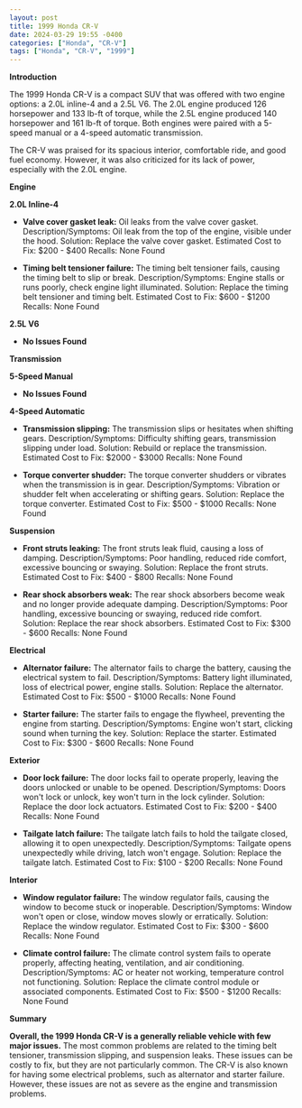 ```yaml
---
layout: post
title: 1999 Honda CR-V
date: 2024-03-29 19:55 -0400
categories: ["Honda", "CR-V"]
tags: ["Honda", "CR-V", "1999"]
---
```

**Introduction**

The 1999 Honda CR-V is a compact SUV that was offered with two engine options: a 2.0L inline-4 and a 2.5L V6. The 2.0L engine produced 126 horsepower and 133 lb-ft of torque, while the 2.5L engine produced 140 horsepower and 161 lb-ft of torque. Both engines were paired with a 5-speed manual or a 4-speed automatic transmission.

The CR-V was praised for its spacious interior, comfortable ride, and good fuel economy. However, it was also criticized for its lack of power, especially with the 2.0L engine.

**Engine**

**2.0L Inline-4**

* **Valve cover gasket leak:** Oil leaks from the valve cover gasket.
Description/Symptoms: Oil leak from the top of the engine, visible under the hood.
Solution: Replace the valve cover gasket.
Estimated Cost to Fix: $200 - $400
Recalls: None Found

* **Timing belt tensioner failure:** The timing belt tensioner fails, causing the timing belt to slip or break.
Description/Symptoms: Engine stalls or runs poorly, check engine light illuminated.
Solution: Replace the timing belt tensioner and timing belt.
Estimated Cost to Fix: $600 - $1200
Recalls: None Found

**2.5L V6**

* **No Issues Found**

**Transmission**

**5-Speed Manual**

* **No Issues Found**

**4-Speed Automatic**

* **Transmission slipping:** The transmission slips or hesitates when shifting gears.
Description/Symptoms: Difficulty shifting gears, transmission slipping under load.
Solution: Rebuild or replace the transmission.
Estimated Cost to Fix: $2000 - $3000
Recalls: None Found

* **Torque converter shudder:** The torque converter shudders or vibrates when the transmission is in gear.
Description/Symptoms: Vibration or shudder felt when accelerating or shifting gears.
Solution: Replace the torque converter.
Estimated Cost to Fix: $500 - $1000
Recalls: None Found

**Suspension**

* **Front struts leaking:** The front struts leak fluid, causing a loss of damping.
Description/Symptoms: Poor handling, reduced ride comfort, excessive bouncing or swaying.
Solution: Replace the front struts.
Estimated Cost to Fix: $400 - $800
Recalls: None Found

* **Rear shock absorbers weak:** The rear shock absorbers become weak and no longer provide adequate damping.
Description/Symptoms: Poor handling, excessive bouncing or swaying, reduced ride comfort.
Solution: Replace the rear shock absorbers.
Estimated Cost to Fix: $300 - $600
Recalls: None Found

**Electrical**

* **Alternator failure:** The alternator fails to charge the battery, causing the electrical system to fail.
Description/Symptoms: Battery light illuminated, loss of electrical power, engine stalls.
Solution: Replace the alternator.
Estimated Cost to Fix: $500 - $1000
Recalls: None Found

* **Starter failure:** The starter fails to engage the flywheel, preventing the engine from starting.
Description/Symptoms: Engine won't start, clicking sound when turning the key.
Solution: Replace the starter.
Estimated Cost to Fix: $300 - $600
Recalls: None Found

**Exterior**

* **Door lock failure:** The door locks fail to operate properly, leaving the doors unlocked or unable to be opened.
Description/Symptoms: Doors won't lock or unlock, key won't turn in the lock cylinder.
Solution: Replace the door lock actuators.
Estimated Cost to Fix: $200 - $400
Recalls: None Found

* **Tailgate latch failure:** The tailgate latch fails to hold the tailgate closed, allowing it to open unexpectedly.
Description/Symptoms: Tailgate opens unexpectedly while driving, latch won't engage.
Solution: Replace the tailgate latch.
Estimated Cost to Fix: $100 - $200
Recalls: None Found

**Interior**

* **Window regulator failure:** The window regulator fails, causing the window to become stuck or inoperable.
Description/Symptoms: Window won't open or close, window moves slowly or erratically.
Solution: Replace the window regulator.
Estimated Cost to Fix: $300 - $600
Recalls: None Found

* **Climate control failure:** The climate control system fails to operate properly, affecting heating, ventilation, and air conditioning.
Description/Symptoms: AC or heater not working, temperature control not functioning.
Solution: Replace the climate control module or associated components.
Estimated Cost to Fix: $500 - $1200
Recalls: None Found

**Summary**

**Overall, the 1999 Honda CR-V is a generally reliable vehicle with few major issues.** The most common problems are related to the timing belt tensioner, transmission slipping, and suspension leaks. These issues can be costly to fix, but they are not particularly common. The CR-V is also known for having some electrical problems, such as alternator and starter failure. However, these issues are not as severe as the engine and transmission problems.
